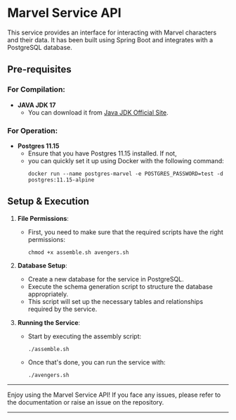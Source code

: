 # Marvel Service API

This service provides an interface for interacting with Marvel characters and their data. It has been built using Spring Boot and integrates with a PostgreSQL database.

## Pre-requisites

### For Compilation:

- **JAVA JDK 17**
    - You can download it from [Java JDK Official Site](https://www.oracle.com/java/technologies/javase-jdk17-downloads.html).

### For Operation:

- **Postgres 11.15**
  - Ensure that you have Postgres 11.15 installed. If not, 
  - you can quickly set it up using Docker with the following command:
    ```
    docker run --name postgres-marvel -e POSTGRES_PASSWORD=test -d postgres:11.15-alpine
    ```

## Setup & Execution

1. **File Permissions**:
   - First, you need to make sure that the required scripts have the right permissions:
     ```
     chmod +x assemble.sh avengers.sh
     ```

2. **Database Setup**:
   - Create a new database for the service in PostgreSQL.
   - Execute the schema generation script to structure the database appropriately. 
   - This script will set up the necessary tables and relationships required by the service.

3. **Running the Service**:
   - Start by executing the assembly script:
     ```
     ./assemble.sh
     ```
   - Once that's done, you can run the service with:
     ```
     ./avengers.sh
     ```

---

Enjoy using the Marvel Service API! If you face any issues, 
please refer to the documentation or raise an issue on the repository.

---